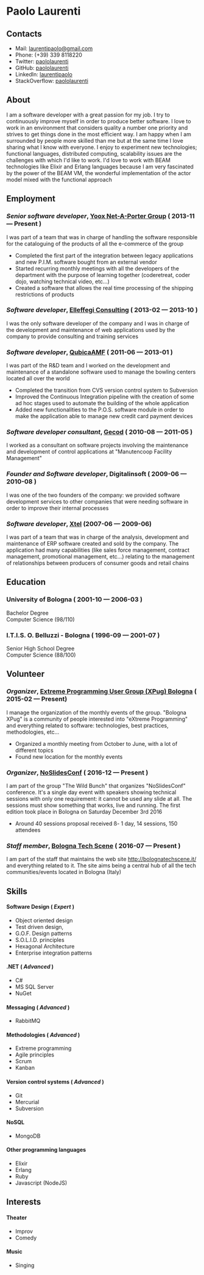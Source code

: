 Paolo Laurenti
============
## Contacts
- Mail: [laurentipaolo@gmail.com](laurentipaolo@gmail.com)
- Phone: (+39) 339 8118220
- Twitter: [paololaurenti](https://twitter.com/paololaurenti)
- GitHub: [paololaurenti](https://github.com/PaoloLaurenti)
- LinkedIn: [laurentipaolo](https://it.linkedin.com/in/laurentipaolo)
- StackOverflow: [paololaurenti](http://stackoverflow.com/story/paololaurenti)

## About

I am a software developer with a great passion for my job. I try to continuously improve myself in order to produce better software. I love to work in an environment that considers quality a number one priority and strives to get things done in the most efficient way. I am happy when I am surrounded by people more skilled than me but at the same time I love sharing what I know with everyone. I enjoy to experiment new technologies; functional languages, distributed computing, scalability issues are the challenges with which I'd like to work. I'd love to work with BEAM technologies like Elixir and Erlang languages because I am very fascinated by the power of the BEAM VM, the wonderful implementation of the actor model mixed with the functional approach

## Employment

### *Senior software developer*, [Yoox Net-A-Porter Group](http://www.ynap.com) ( 2013-11 — Present )

I was part of a team that was in charge of handling the software responsible for the cataloguing of the products of all the e-commerce of the group
- Completed the first part of the integration between legacy applications and new P.I.M. software bought from an external vendor
- Started recurring monthly meetings with all the developers of the department with the purpose of learning together (coderetreat, coder dojo, watching technical video, etc...)
- Created a software that allows the real time processing of the shipping restrictions of products

### *Software developer*, [Elleffegi Consulting](http://www.elleffegiconsulting.com) ( 2013-02 — 2013-10 )

I was the only software developer of the company and I was in charge of the development and maintenance of web applications used by the company to provide consulting and training services

### *Software developer*, [QubicaAMF](https://www.qubicaamf.com/) ( 2011-06 — 2013-01 )

I was part of the R&D team and I worked on the development and maintenance of a standalone software used to manage the bowling centers located all over the world
- Completed the transition from CVS version control system to Subversion
- Improved the Continuous Integration pipeline with the creation of some ad hoc stages used to automate the building of the whole application
- Added new functionalities to the P.O.S. software module in order to make the application able to manage new credit card payment devices

### *Software developer consultant*, [Gecod](https://www.linkedin.com/company/gecod) ( 2010-08 — 2011-05 )

I worked as a consultant on software projects involving the maintenance and development of control applications at "Manutencoop Facility Management"

### *Founder and Software developer*, Digitalinsoft ( 2009-06 — 2010-08 )

I was one of the two founders of the company: we provided software development services to other companies that were needing software in order to improve their internal processes

### *Software developer*, [Xtel](http://www.kantarretail.com/xtel/) (2007-06 — 2009-06)

I was part of a team that was in charge of the analysis, development and maintenance of ERP software created and sold by the company. The application had many capabilities (like sales force management, contract management, promotional management, etc...) relating to the management of relationships between producers of consumer goods and retail chains

## Education

### University of Bologna ( 2001-10 — 2006-03 )
Bachelor Degree   
Computer Science (98/110)

### I.T.I.S. O. Belluzzi - Bologna ( 1996-09 — 2001-07 )
Senior High School Degree   
Computer Science (88/100)

## Volunteer

### *Organizer*, [Extreme Programming User Group (XPug) Bologna](http://glokta.biodec.com/cgi-bin/mailman/listinfo/bologna-xpug) ( 2015-02 — Present)

I manage the organization of the monthly events of the group. "Bologna XPug" is a community of people interested into  "eXtreme Programming" and everything related to software: technologies, best practices, methodologies, etc...
- Organized a monthly meeting from October to June, with a lot of different topics
- Found new location for the monthly events

### *Organizer*, [NoSlidesConf](http://www.noslidesconf.net/) ( 2016-12 — Present )

I am part of the group "The Wild Bunch" that organizes "NoSlidesConf" conference. It's a single day event with speakers showing technical sessions with only one requirement: it cannot be used any slide at all. The sessions must show something that works, live and running. The first edition took place in Bologna on Saturday December 3rd 2016
- Around 40 sessions proposal received
ß- 1 day, 14 sessions, 150 attendees

### *Staff member*, [Bologna Tech Scene](http://bolognatechscene.it/) ( 2016-07 — Present )

I am part of the staff that maintains the web site http://bolognatechscene.it/ and everything related to it. The site aims being a central hub of all the tech communities/events located in Bologna (Italy)

## Skills

#### Software Design ( *Expert* )
- Object oriented design
- Test driven design,
- G.O.F. Design patterns
- S.O.L.I.D. principles
- Hexagonal Architecture
- Enterprise integration patterns


#### .NET ( *Advanced* )
- C#
- MS SQL Server
- NuGet


#### Messaging ( *Advanced* )
- RabbitMQ


#### Methodologies ( *Advanced* )
- Extreme programming
- Agile principles
- Scrum
- Kanban


#### Version control systems ( *Advanced* )
- Git
- Mercurial
- Subversion


#### NoSQL
- MongoDB


#### Other programming languages
- Elixir
- Erlang
- Ruby
- Javascript (NodeJS)

## Interests

#### Theater
- Improv
- Comedy

#### Music
- Singing
